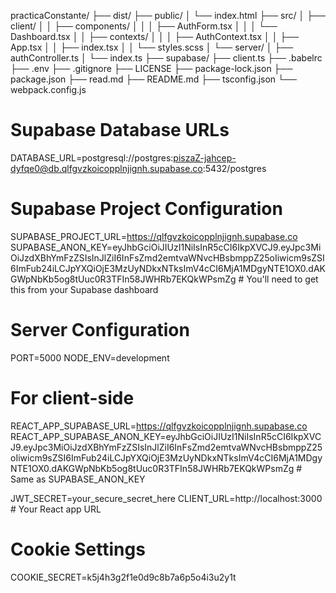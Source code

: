 practicaConstante/
├── dist/
├── public/
│   └── index.html
├── src/
│   ├── client/
│   │   ├── components/
│   │   │   ├── AuthForm.tsx
│   │   │   └── Dashboard.tsx
│   │   ├── contexts/
│   │   │   ├── AuthContext.tsx
│   │   ├── App.tsx
│   │   ├── index.tsx
│   │   └── styles.scss
│   └── server/
│       ├── authController.ts
│       └── index.ts
├── supabase/
├── client.ts
├── .babelrc
├── .env
├── .gitignore
├── LICENSE
├── package-lock.json
├── package.json
├── read.md
├── README.md
├── tsconfig.json
└── webpack.config.js



# Supabase Database URLs
DATABASE_URL=postgresql://postgres:piszaZ-jahcep-dyfqe0@db.qlfgvzkoicopplnjignh.supabase.co:5432/postgres

# Supabase Project Configuration
SUPABASE_PROJECT_URL=https://qlfgvzkoicopplnjignh.supabase.co
SUPABASE_ANON_KEY=eyJhbGciOiJIUzI1NiIsInR5cCI6IkpXVCJ9.eyJpc3MiOiJzdXBhYmFzZSIsInJlZiI6InFsZmd2emtvaWNvcHBsbmppZ25oIiwicm9sZSI6ImFub24iLCJpYXQiOjE3MzUyNDkxNTksImV4cCI6MjA1MDgyNTE1OX0.dAKGWpNbKb5og8tUuc0R3TFIn58JWHRb7EKQkWPsmZg # You'll need to get this from your Supabase dashboard

# Server Configuration
PORT=5000
NODE_ENV=development

# For client-side
REACT_APP_SUPABASE_URL=https://qlfgvzkoicopplnjignh.supabase.co
REACT_APP_SUPABASE_ANON_KEY=eyJhbGciOiJIUzI1NiIsInR5cCI6IkpXVCJ9.eyJpc3MiOiJzdXBhYmFzZSIsInJlZiI6InFsZmd2emtvaWNvcHBsbmppZ25oIiwicm9sZSI6ImFub24iLCJpYXQiOjE3MzUyNDkxNTksImV4cCI6MjA1MDgyNTE1OX0.dAKGWpNbKb5og8tUuc0R3TFIn58JWHRb7EKQkWPsmZg # Same as SUPABASE_ANON_KEY

JWT_SECRET=your_secure_secret_here
CLIENT_URL=http://localhost:3000  # Your React app URL


# Cookie Settings
COOKIE_SECRET=k5j4h3g2f1e0d9c8b7a6p5o4i3u2y1t
